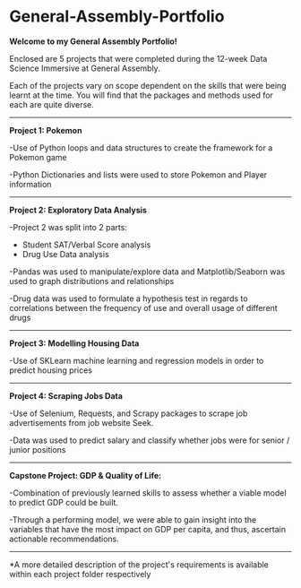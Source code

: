 # General-Assembly-Portfolio
**Welcome to my General Assembly Portfolio!**

Enclosed are 5 projects that were completed during the 12-week Data Science Immersive at General Assembly.

Each of the projects vary on scope dependent on the skills that were being learnt at the time.  You will find that the packages and methods used for each are quite diverse.

___
**Project 1: Pokemon**

-Use of Python loops and data structures to create the framework for a Pokemon game

-Python Dictionaries and lists were used to store Pokemon and Player information


___
**Project 2: Exploratory Data Analysis**

-Project 2 was split into 2 parts: 
* Student SAT/Verbal Score analysis
* Drug Use Data analysis

-Pandas was used to manipulate/explore data and Matplotlib/Seaborn was used to graph distributions and relationships

-Drug data was used to formulate a hypothesis test in regards to correlations between the frequency of use and overall usage of different drugs


___
**Project 3: Modelling Housing Data**

-Use of SKLearn machine learning and regression models in order to predict housing prices

___

**Project 4: Scraping Jobs Data**

-Use of Selenium, Requests, and Scrapy packages to scrape job advertisements from job website Seek. 

-Data was used to predict salary and classify whether jobs were for senior / junior positions

___

**Capstone Project: GDP & Quality of Life:**

-Combination of previously learned skills to assess whether a viable model to predict GDP could be built. 

-Through a performing model, we were able to gain insight into the variables that have the most impact on GDP per capita, and thus, ascertain actionable recommendations.
___

*A more detailed description of the project's requirements is available within each project folder respectively
